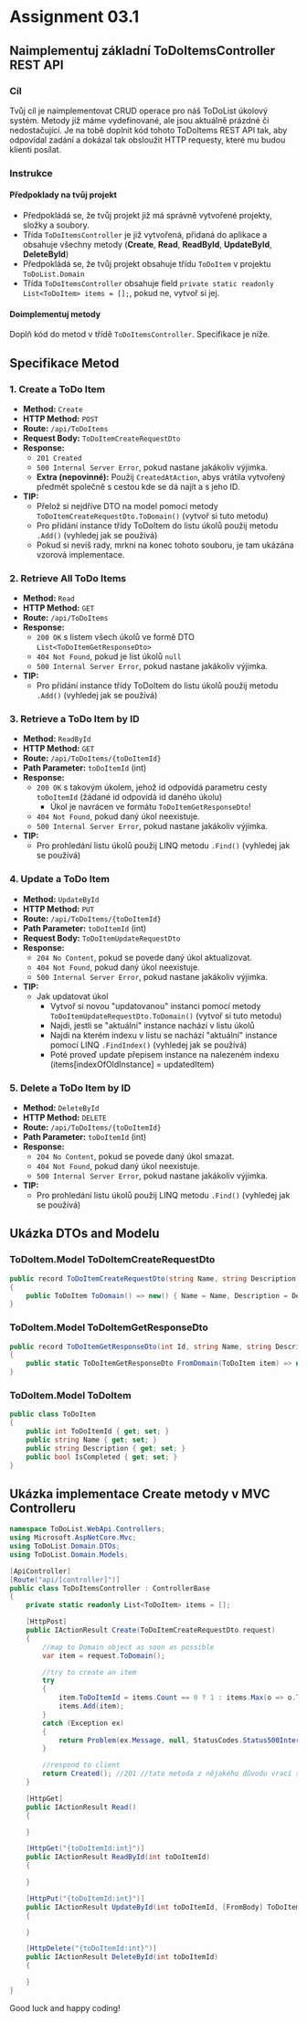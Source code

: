 # Assignment 03.1

## Naimplementuj základní ToDoItemsController REST API

### Cíl

Tvůj cíl je naimplementovat CRUD operace pro náš ToDoList úkolový systém. Metody již máme vydefinované, ale jsou aktuálně prázdné či nedostačující. Je na tobě doplnit kód tohoto ToDoItems REST API tak, aby odpovídal zadání a dokázal tak obsloužit HTTP requesty, které mu budou klienti posílat.

### Instrukce

#### Předpoklady na tvůj projekt

- Předpokládá se, že tvůj projekt již má správně vytvořené projekty, složky a soubory.
- Třída `ToDoItemsController` je již vytvořená, přidaná do aplikace a obsahuje všechny metody (**Create**, **Read**, **ReadById**, **UpdateById**, **DeleteById**)
- Předpokládá se, že tvůj projekt obsahuje třídu `ToDoItem` v projektu `ToDoList.Domain`
- Třída `ToDoItemsController` obsahuje field `private static readonly List<ToDoItem> items = [];`, pokud ne, vytvoř si jej.

#### Doimplementuj metody

Doplň kód do metod v třídě `ToDoItemsController`. Specifikace je níže.

## Specifikace Metod

### 1. Create a ToDo Item

- **Method:** `Create`
- **HTTP Method:** `POST`
- **Route:** `/api/ToDoItems`
- **Request Body:** `ToDoItemCreateRequestDto`
- **Response:**
  - `201 Created`
  - `500 Internal Server Error`, pokud nastane jakákoliv výjimka.
  - **Extra (nepovinné):** Použij `CreatedAtAction`, abys vrátila vytvořený předmět společně s cestou kde se dá najít a s jeho ID.
- **TIP:**
  - Přelož si nejdříve DTO na model pomocí metody `ToDoItemCreateRequestDto.ToDomain()` (vytvoř si tuto metodu)
  - Pro přidání instance třídy ToDoItem do listu úkolů použij metodu `.Add()` (vyhledej jak se používá)
  - Pokud si nevíš rady, mrkni na konec tohoto souboru, je tam ukázána vzorová implementace.

### 2. Retrieve All ToDo Items

- **Method:** `Read`
- **HTTP Method:** `GET`
- **Route:** `/api/ToDoItems`
- **Response:**
  - `200 OK` s listem všech úkolů ve formě DTO `List<ToDoItemGetResponseDto>`
  - `404 Not Found`, pokud je list úkolů `null`
  - `500 Internal Server Error`, pokud nastane jakákoliv výjimka.
- **TIP:**
  - Pro přidání instance třídy ToDoItem do listu úkolů použij metodu `.Add()` (vyhledej jak se používá)

### 3. Retrieve a ToDo Item by ID

- **Method:** `ReadById`
- **HTTP Method:** `GET`
- **Route:** `/api/ToDoItems/{toDoItemId}`
- **Path Parameter:** `toDoItemId` (int)
- **Response:**
  - `200 OK` s takovým úkolem, jehož id odpovídá parametru cesty `toDoItemId` (žádané id odpovídá id daného úkolu)
    - Úkol je navrácen ve formátu `ToDoItemGetResponseDto`!
  - `404 Not Found`, pokud daný úkol neexistuje.
  - `500 Internal Server Error`, pokud nastane jakákoliv výjimka.
- **TIP:**
  - Pro prohledání listu úkolů použij LINQ metodu `.Find()` (vyhledej jak se používá)

### 4. Update a ToDo Item

- **Method:** `UpdateById`
- **HTTP Method:** `PUT`
- **Route:** `/api/ToDoItems/{toDoItemId}`
- **Path Parameter:** `toDoItemId` (int)
- **Request Body:** `ToDoItemUpdateRequestDto`
- **Response:**
  - `204 No Content`, pokud se povede daný úkol aktualizovat.
  - `404 Not Found`, pokud daný úkol neexistuje.
  - `500 Internal Server Error`, pokud nastane jakákoliv výjimka.
- **TIP:**
  - Jak updatovat úkol
    - Vytvoř si novou "updatovanou" instanci pomocí metody `ToDoItemUpdateRequestDto.ToDomain()` (vytvoř si tuto metodu)
    - Najdi, jestli se "aktuální" instance nachází v listu úkolů
    - Najdi na kterém indexu v listu se nachází "aktuální" instance pomocí LINQ `.FindIndex()` (vyhledej jak se používá)
    - Poté proveď update přepisem instance na nalezeném indexu (items[indexOfOldInstance] = updatedItem)

### 5. Delete a ToDo Item by ID

- **Method:** `DeleteById`
- **HTTP Method:** `DELETE`
- **Route:** `/api/ToDoItems/{toDoItemId}`
- **Path Parameter:** `toDoItemId` (int)
- **Response:**
  - `204 No Content`, pokud se povede daný úkol smazat.
  - `404 Not Found`, pokud daný úkol neexistuje.
  - `500 Internal Server Error`, pokud nastane jakákoliv výjimka.
- **TIP:**
  - Pro prohledání listu úkolů použij LINQ metodu `.Find()` (vyhledej jak se používá)

## Ukázka DTOs and Modelu

### ToDoItem.Model ToDoItemCreateRequestDto

```csharp
public record ToDoItemCreateRequestDto(string Name, string Description, bool IsCompleted) //id is generated
{
    public ToDoItem ToDomain() => new() { Name = Name, Description = Description, IsCompleted = IsCompleted };
}
```

### ToDoItem.Model ToDoItemGetResponseDto

```csharp
public record ToDoItemGetResponseDto(int Id, string Name, string Description, bool IsCompleted) //let client know the Id
{
    public static ToDoItemGetResponseDto FromDomain(ToDoItem item) => new(item.ToDoItemId, item.Name, item.Description, item.IsCompleted);
}
```

### ToDoItem.Model ToDoItem

```csharp
public class ToDoItem
{
    public int ToDoItemId { get; set; }
    public string Name { get; set; }
    public string Description { get; set; }
    public bool IsCompleted { get; set; }
}
```

## Ukázka implementace Create metody v MVC Controlleru

```csharp
namespace ToDoList.WebApi.Controllers;
using Microsoft.AspNetCore.Mvc;
using ToDoList.Domain.DTOs;
using ToDoList.Domain.Models;

[ApiController]
[Route("api/[controller]")]
public class ToDoItemsController : ControllerBase
{
    private static readonly List<ToDoItem> items = [];

    [HttpPost]
    public IActionResult Create(ToDoItemCreateRequestDto request)
    {
        //map to Domain object as soon as possible
        var item = request.ToDomain();

        //try to create an item
        try
        {
            item.ToDoItemId = items.Count == 0 ? 1 : items.Max(o => o.ToDoItemId) + 1;
            items.Add(item);
        }
        catch (Exception ex)
        {
            return Problem(ex.Message, null, StatusCodes.Status500InternalServerError); //500
        }

        //respond to client
        return Created(); //201 //tato metoda z nějakého důvodu vrací status code No Content 204, zjištujeme proč ;)
    }

    [HttpGet]
    public IActionResult Read()
    {

    }

    [HttpGet("{toDoItemId:int}")]
    public IActionResult ReadById(int toDoItemId)
    {

    }

    [HttpPut("{toDoItemId:int}")]
    public IActionResult UpdateById(int toDoItemId, [FromBody] ToDoItemUpdateRequestDto request)
    {

    }

    [HttpDelete("{toDoItemId:int}")]
    public IActionResult DeleteById(int toDoItemId)
    {

    }
}
```

Good luck and happy coding!
